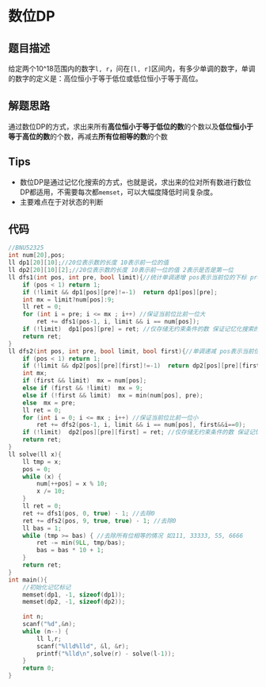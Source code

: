 # 数位DP

## 题目描述
给定两个10^18范围内的数字`l, r`，问在`[l, r]`区间内，有多少单调的数字，单调的数字的定义是：高位恒小于等于低位或低位恒小于等于高位。

## 解题思路
通过数位DP的方式，求出来所有**高位恒小于等于低位的数**的个数以及**低位恒小于等于高位的数**的个数，再减去**所有位相等的数**的个数

## Tips
* 数位DP是通过记忆化搜索的方式，也就是说，求出来的位对所有数进行数位DP都适用，不需要每次都`memset`，可以大幅度降低时间复杂度。
* 主要难点在于对状态的判断

## 代码

```C++
//BNU52325
int num[20],pos;
ll dp1[20][10];//20位表示数的长度 10表示前一位的值
ll dp2[20][10][2];//20位表示数的长度 10表示前一位的值 2表示是否是第一位
ll dfs1(int pos, int pre, bool limit){//统计单调递增 pos表示当前位的下标 pre表示前一位的状态 limit表示是否受数字上限大小约束
	if (pos < 1) return 1;
	if (!limit && dp1[pos][pre]!=-1)  return dp1[pos][pre];
	int mx = limit?num[pos]:9;
	ll ret = 0;
	for (int i = pre; i <= mx ; i++) //保证当前位比前一位大
		ret += dfs1(pos-1, i, limit && i == num[pos]);
	if (!limit)  dp1[pos][pre] = ret; //仅存储无约束条件的数 保证记忆化搜索的正确性
	return ret;
}
ll dfs2(int pos, int pre, bool limit, bool first){//单调递减 pos表示当前位的下标 pre表示前一位的状态 limit表示是否受数字上限大小约束 first表示是否是最高位
	if (pos < 1) return 1;
	if (!limit && dp2[pos][pre][first]!=-1)  return dp2[pos][pre][first];
	int mx;
	if (first && limit)  mx = num[pos];
	else if (first && !limit)  mx = 9;
	else if (!first && limit)  mx = min(num[pos], pre);
	else  mx = pre;
	ll ret = 0;
	for (int i = 0; i <= mx ; i++) //保证当前位比前一位小
		ret += dfs2(pos-1, i, limit && i == num[pos], first&&i==0);
	if (!limit)  dp2[pos][pre][first] = ret; //仅存储无约束条件的数 保证记忆化搜索的正确性
	return ret;
}
ll solve(ll x){
	ll tmp = x;
	pos = 0;
	while (x) {
		num[++pos] = x % 10;
		x /= 10;
	}
	ll ret = 0;
	ret += dfs1(pos, 0, true) - 1; //去除0
	ret += dfs2(pos, 9, true, true) - 1; //去除0
	ll bas = 1;
	while (tmp >= bas) { //去除所有位相等的情况 如111, 33333, 55, 6666
		ret -= min(9LL, tmp/bas);
		bas = bas * 10 + 1;
	}
	return ret;
}
int main(){
	//初始化记忆标记
	memset(dp1, -1, sizeof(dp1));
	memset(dp2, -1, sizeof(dp2));
	
	int n;
	scanf("%d",&n);
	while (n--) {
		ll l,r;
		scanf("%lld%lld", &l, &r);
		printf("%lld\n",solve(r) - solve(l-1));
	}
	return 0;
}
```